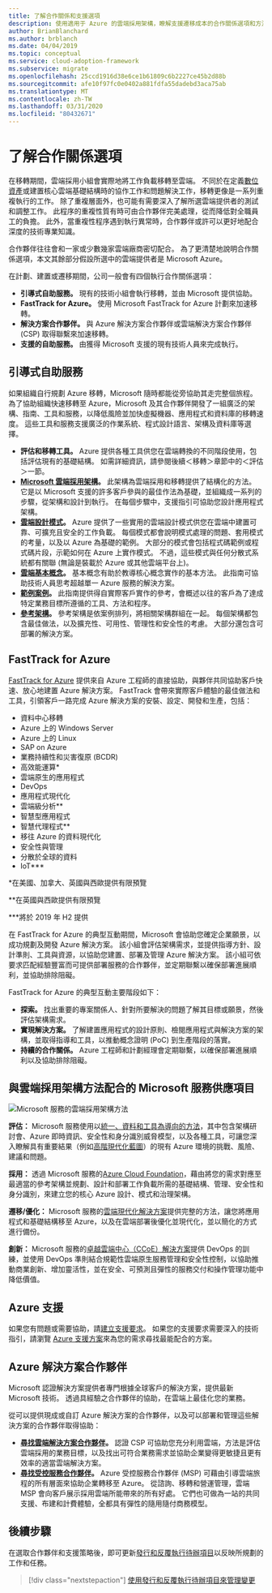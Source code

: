 ```yaml
---
title: 了解合作關係和支援選項
description: 使用適用于 Azure 的雲端採用架構，瞭解支援遷移成本的合作關係選項和方法。
author: BrianBlanchard
ms.author: brblanch
ms.date: 04/04/2019
ms.topic: conceptual
ms.service: cloud-adoption-framework
ms.subservice: migrate
ms.openlocfilehash: 25ccd1916d38e6ce1b61809c6b2227ce45b2d88b
ms.sourcegitcommit: afe10f97fc0e0402a881fdfa55dadebd3aca75ab
ms.translationtype: MT
ms.contentlocale: zh-TW
ms.lasthandoff: 03/31/2020
ms.locfileid: "80432671"
---
```

<!-- cSpell:ignore CSPs MSPs -->

# <a name="understand-partnership-options"></a>了解合作關係選項

在移轉期間，雲端採用小組會實際地將工作負載移轉至雲端。 不同於在定義[數位資產](../../../digital-estate/index.md)或建置核心雲端基礎結構時的協作工作和問題解決工作，移轉更像是一系列重複執行的工作。 除了重複層面外，也可能有需要深入了解所選雲端提供者的測試和調整工作。 此程序的重複性質有時可由合作夥伴完美處理，從而降低對全職員工的負擔。 此外，當重複性程序遇到執行異常時，合作夥伴或許可以更好地配合深度的技術專業知識。

合作夥伴往往會和一家或少數幾家雲端廠商密切配合。 為了更清楚地說明合作關係選項，本文其餘部分假設所選中的雲端提供者是 Microsoft Azure。

在計劃、建置或遷移期間，公司一般會有四個執行合作關係選項：

- **引導式自助服務。** 現有的技術小組會執行移轉，並由 Microsoft 提供協助。
- **FastTrack for Azure。** 使用 Microsoft FastTrack for Azure 計劃來加速移轉。
- **解決方案合作夥伴。** 與 Azure 解決方案合作夥伴或雲端解決方案合作夥伴 (CSP) 取得聯繫來加速移轉。
- **支援的自助服務。** 由獲得 Microsoft 支援的現有技術人員來完成執行。

## <a name="guided-self-service"></a>引導式自助服務

如果組織自行規劃 Azure 移轉，Microsoft 隨時都能從旁協助其走完整個旅程。 為了協助組織快速移轉至 Azure，Microsoft 及其合作夥伴開發了一組廣泛的架構、指南、工具和服務，以降低風險並加快虛擬機器、應用程式和資料庫的移轉速度。 這些工具和服務支援廣泛的作業系統、程式設計語言、架構及資料庫等選擇。

- **評估和移轉工具。** Azure 提供各種工具供您在雲端轉換的不同階段使用，包括評估現有的基礎結構。 如需詳細資訊，請參閱後續＜移轉＞章節中的＜評估＞一節。
- **[Microsoft 雲端採用架構](../../index.md)。** 此架構為雲端採用和移轉提供了結構化的方法。 它是以 Microsoft 支援的許多客戶參與的最佳作法為基礎，並組織成一系列的步驟，從架構和設計到執行。 在每個步驟中，支援指引可協助您設計應用程式架構。
- **[雲端設計模式](https://docs.microsoft.com/azure/architecture/patterns)。** Azure 提供了一些實用的雲端設計模式供您在雲端中建置可靠、可擴充且安全的工作負載。 每個模式都會說明模式處理的問題、套用模式的考量，以及以 Azure 為基礎的範例。 大部分的模式會包括程式碼範例或程式碼片段，示範如何在 Azure 上實作模式。 不過，這些模式與任何分散式系統都有關聯 (無論是裝載於 Azure 或其他雲端平台上)。
- **[雲端基本概念](https://docs.microsoft.com/azure/architecture/guide)。** 基本概念有助於教導核心概念實作的基本方法。 此指南可協助技術人員思考超越單一 Azure 服務的解決方案。
- **[範例案例](https://docs.microsoft.com/azure/architecture/example-scenario)。** 此指南提供得自實際客戶實作的參考，會概述以往的客戶為了達成特定業務目標所遵循的工具、方法和程序。
- **[參考架構](https://docs.microsoft.com/azure/architecture/reference-architectures)。** 參考架構是依案例排列，將相關架構群組在一起。 每個架構都包含最佳做法，以及擴充性、可用性、管理性和安全性的考慮。 大部分還包含可部署的解決方案。

## <a name="fasttrack-for-azure"></a>FastTrack for Azure

[FastTrack for Azure](https://azure.microsoft.com/roadmap/fasttrack-for-azure) 提供來自 Azure 工程師的直接協助，與夥伴共同協助客戶快速、放心地建置 Azure 解決方案。 FastTrack 會帶來實際客戶體驗的最佳做法和工具，引領客戶一路完成 Azure 解決方案的安裝、設定、開發和生產，包括：

- 資料中心移轉
- Azure 上的 Windows Server
- Azure 上的 Linux
- SAP on Azure
- 業務持續性和災害復原 (BCDR)
- 高效能運算*
- 雲端原生的應用程式
- DevOps
- 應用程式現代化
- 雲端級分析**
- 智慧型應用程式
- 智慧代理程式**
- 移往 Azure 的資料現代化
- 安全性與管理
- 分散於全球的資料
- IoT***

*在美國、加拿大、英國與西歐提供有限預覽

**在英國與西歐提供有限預覽

***將於 2019 年 H2 提供

在 FastTrack for Azure 的典型互動期間，Microsoft 會協助您確定企業願景，以成功規劃及開發 Azure 解決方案。 該小組會評估架構需求，並提供指導方針、設計準則、工具與資源，以協助您建置、部署及管理 Azure 解決方案。 該小組可依要求匹配經驗豐富而可提供部署服務的合作夥伴，並定期聯繫以確保部署進展順利，並協助排除阻礙。

FastTrack for Azure 的典型互動主要階段如下：

- **探索。** 找出重要的專案關係人、針對所要解決的問題了解其目標或願景，然後評估架構需求。
- **實現解決方案。** 了解建置應用程式的設計原則、檢閱應用程式與解決方案的架構，並取得指導和工具，以推動概念證明 (PoC) 到生產階段的落實。
- **持續的合作關係。** Azure 工程師和計劃經理會定期聯繫，以確保部署進展順利以及協助排除阻礙。

## <a name="microsoft-services-offerings-aligned-to-cloud-adoption-framework-approaches"></a>與雲端採用架構方法配合的 Microsoft 服務供應項目

![Microsoft 服務的雲端採用架構方法](../../../_images/migrate/mcs-program-approach.jpg)

**評估：** Microsoft 服務使用以[統一、資料和工具為導向的方法](https://download.microsoft.com/download/C/7/C/C7CEA89D-7BDB-4E08-B998-737C13107361/Secure_Cloud_Insights_Datasheet_EN_US.pdf)，其中包含架構研討會、Azure 即時資訊、安全性和身分識別威脅模型，以及各種工具，可讓您深入瞭解具有重要結果（例如[高階現代化藍圖](https://download.microsoft.com/download/F/7/2/F72FAD7E-8BBD-4E04-8C7B-9AC4FE04A150/Cloud_Adoption_Discovery_and_Roadmap_Datasheet.pdf)）的現有 Azure 環境的挑戰、風險、建議和問題。

**採用：** 透過 Microsoft 服務的[Azure Cloud Foundation](https://download.microsoft.com/download/D/8/7/D872DFD0-1C46-4145-95E4-B5EAB2958B96/Hybrid_Cloud_Foundation_Datasheet_EN_US.pdf)，藉由將您的需求對應至最適當的參考架構並規劃、設計和部署工作負載所需的基礎結構、管理、安全性和身分識別，來建立您的核心 Azure 設計、模式和治理架構。

**遷移/優化：** Microsoft 服務的[雲端現代化解決方案](https://download.microsoft.com/download/3/7/3/373F90E3-8568-44F3-B096-CD9C1CD28AB7/Cloud_Modernization_Datasheet_EN_US.pdf)提供完整的方法，讓您將應用程式和基礎結構移至 Azure，以及在雲端部署後優化並現代化，並以簡化的方式進行備份。

**創新：** Microsoft 服務的[卓越雲端中心（CCoE）解決方案](https://download.microsoft.com/download/F/8/B/F8BBE4BD-E5F8-4DFB-82F7-C0A4E17051BB/Cloud_Center_of_Excellence_Datasheet_EN_US.pdf)提供 DevOps 的訓練，並使用 DevOps 準則結合規範性雲端原生服務管理和安全性控制，以協助推動商業創新、增加靈活性，並在安全、可預測且彈性的服務交付和操作管理功能中降低價值。

## <a name="azure-support"></a>Azure 支援

如果您有問題或需要協助，請[建立支援要求](https://portal.azure.com/#blade/Microsoft_Azure_Support/HelpAndSupportBlade/newsupportrequest)。 如果您的支援要求需要深入的技術指引，請瀏覽 [Azure 支援方案](https://azure.microsoft.com/support/plans)來為您的需求尋找最能配合的方案。

## <a name="azure-solutions-partner"></a>Azure 解決方案合作夥伴

Microsoft 認證解決方案提供者專門根據全球客戶的解決方案，提供最新 Microsoft 技術。 透過具經驗之合作夥伴的協助，在雲端上最佳化您的業務。

從可以提供現成或自訂 Azure 解決方案的合作夥伴，以及可以部署和管理這些解決方案的合作夥伴取得協助：

- **[尋找雲端解決方案合作夥伴](https://www.microsoft.com/solution-providers/home)。** 認證 CSP 可協助您充分利用雲端，方法是評估雲端採用的業務目標，以及找出可符合業務需求並協助企業變得更敏捷且更有效率的適當雲端解決方案。
- **[尋找受控服務合作夥伴](https://www.microsoft.com/solution-providers/search?cacheId=16a3b49b-fef2-449d-bdf0-628008114cca)。** Azure 受控服務合作夥伴 (MSP) 可藉由引導雲端旅程的所有層面來協助企業轉移至 Azure。 從諮詢、移轉和營運管理，雲端 MSP 會向客戶展示採用雲端所能帶來的所有好處。 它們也可做為一站的共同支援、布建和計費體驗，全都具有彈性的隨用隨付商務模型。

## <a name="next-steps"></a>後續步驟

在選取合作夥伴和支援策略後，即可更新[發行和反覆執行待辦項目](./release-iteration-backlog.md)以反映所規劃的工作和任務。

> [!div class="nextstepaction"]
> [使用發行和反覆執行待辦項目來管理變更](./release-iteration-backlog.md)
